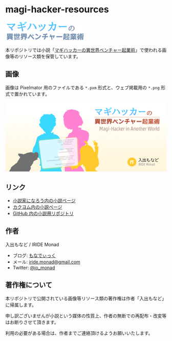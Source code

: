# magi-hacker-resources

![](images/logo/logo.png)

本リポジトリでは小説「[マギハッカーの異世界ベンチャー起業術](https://github.com/io-monad/magi-hacker)」で使われる画像等のリソース類を保管しています。

## 画像

画像は Pixelmator 用のファイルである `*.pxm` 形式と、ウェブ掲載用の `*.png` 形式で置かれています。

![](images/logo/cover.png)

## リンク
- [小説家になろう内の小説ページ](http://ncode.syosetu.com/n5191dd/)
- [カクヨム内の小説ページ](https://kakuyomu.jp/works/4852201425154996024)
- [GitHub 内の小説用リポジトリ](https://github.com/io-monad/magi-hacker)

## 作者
入出もなど / IRIDE Monad

- ブログ: [もなでぃっく](http://io-monad.hatenablog.com/)
- メール: iride.monad@gmail.com
- Twitter: [@io_monad](https://twitter.com/io_monad)

## 著作権について

本リポジトリで公開されている画像等リソース類の著作権は作者「入出もなど」に帰属します。

申し訳ございませんが小説という媒体の性質上、作者の無断での再配布・改変等はお断りさせて頂きます。

利用の必要がある場合は、作者までご連絡頂けるようお願いいたします。
